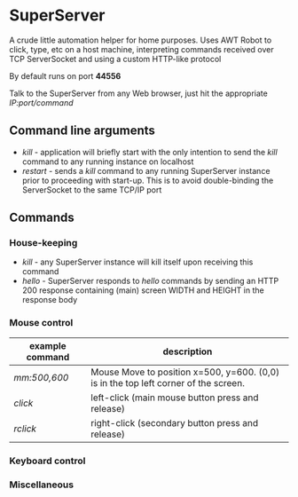 # SuperServer

A crude little automation helper for home purposes. Uses AWT Robot to click, type, etc on a host machine, interpreting commands received over TCP ServerSocket and using a custom HTTP-like protocol

By default runs on port **44556**

Talk to the SuperServer from any Web browser, just hit the appropriate *IP:port/command*


## Command line arguments

- *kill* - application will briefly start with the only intention to send the *kill* command to any running instance on localhost
- *restart* - sends a *kill* command to any running SuperServer instance prior to proceeding with start-up. This is to avoid double-binding the ServerSocket to the same TCP/IP port

## Commands

### House-keeping

- *kill* - any SuperServer instance will kill itself upon receiving this command
- *hello* - SuperServer responds to *hello* commands by sending an HTTP 200 response containing (main) screen WIDTH and HEIGHT in the response body

### Mouse control

| **example command** | **description**                                                                   |
|-------------------|-------------------------------------------------------------------------------------|
| *mm:500,600*      | Mouse Move to position x=500, y=600. (0,0) is in the top left corner of the screen. |
| *click*           | left-click (main mouse button press and release)                                    |
| *rclick*          | right-click (secondary button press and release)                                    |

### Keyboard control


### Miscellaneous


